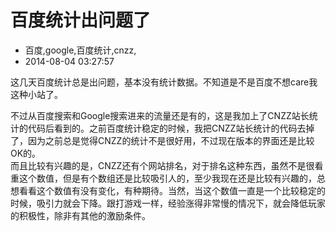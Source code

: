 # 百度统计出问题了
- 百度,google,百度统计,cnzz,
- 2014-08-04 03:27:57


这几天百度统计总是出问题，基本没有统计数据。不知道是不是百度不想care我这种小站了。<div>不过从百度搜索和Google搜索进来的流量还是有的，这是我加上了CNZZ站长统计的代码后看到的。之前百度统计稳定的时候，我把CNZZ站长统计的代码去掉了，因为之前总是觉得CNZZ的统计不是很好用，不过现在版本的界面还是比较OK的。</div><div>而且比较有兴趣的是，CNZZ还有个网站排名，对于排名这种东西，虽然不是很看重这个数值，但是有个数组还是比较吸引人的，至少我现在还是比较有兴趣的，总想看看这个数值有没有变化，有种期待。当然，当这个数值一直是一个比较稳定的时候，吸引力就会下降。跟打游戏一样，经验涨得非常慢的情况下，就会降低玩家的积极性，除非有其他的激励条件。</div>
